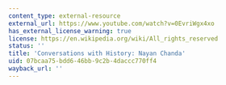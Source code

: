 ```yaml
---
content_type: external-resource
external_url: https://www.youtube.com/watch?v=0EvriWgx4xo
has_external_license_warning: true
license: https://en.wikipedia.org/wiki/All_rights_reserved
status: ''
title: 'Conversations with History: Nayan Chanda'
uid: 07bcaa75-bdd6-46bb-9c2b-4daccc770ff4
wayback_url: ''
---
```

